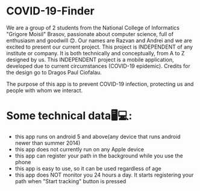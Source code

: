 # COVID-19-Finder
We are a group of 2 students from the National College of Informatics "Grigore Moisil" Brasov, passionate about computer science, full of enthusiasm and goodwill 😊.
Our names are Razvan and Andrei and we are excited to present our current project.
This project is INDEPENDENT of any institute or company. It is both technically and conceptually, from A to Z designed by us.
This INDEPENDENT project is a mobile application, developed due to current circumstances (COVID-19 epidemic).
Credits for the design go to Dragos Paul Ciofalau.

The purpose of this app is to prevent COVID-19 infection, protecting us and people with whom we interact.
# Some technical data🖥️💻:
- this app runs on android 5 and above(any device that runs android newer than summer 2014)
- this app does not currently run on any Apple device
- this app can register your path in the background while you use the phone
- this app is easy to use, so it can be used regardless of age
- this app does NOT monitor you 24 hours a day. It starts registering your path when "Start tracking" button is pressed
